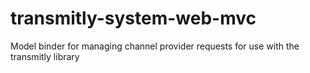 # transmitly-system-web-mvc
Model binder for managing channel provider requests for use with the transmitly library
